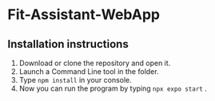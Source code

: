 # Fit-Assistant-WebApp



## Installation instructions

 

1. Download or clone the repository and open it.
2. Launch a Command Line tool in the folder.
3. Type `npm install` in your console.
4. Now you can run the program by typing `npx expo start` . 

